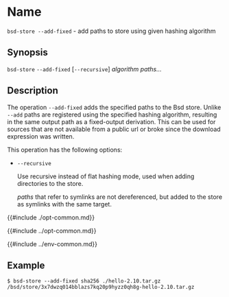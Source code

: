# Name

`bsd-store --add-fixed` - add paths to store using given hashing algorithm

## Synopsis

`bsd-store` `--add-fixed` [`--recursive`] *algorithm* *paths…*

## Description

The operation `--add-fixed` adds the specified paths to the Bsd store.
Unlike `--add` paths are registered using the specified hashing
algorithm, resulting in the same output path as a fixed-output
derivation. This can be used for sources that are not available from a
public url or broke since the download expression was written.

This operation has the following options:

- `--recursive`

  Use recursive instead of flat hashing mode, used when adding
  directories to the store.

  *paths* that refer to symlinks are not dereferenced, but added to the store
  as symlinks with the same target.

{{#include ./opt-common.md}}

{{#include ../opt-common.md}}

{{#include ../env-common.md}}

## Example

```console
$ bsd-store --add-fixed sha256 ./hello-2.10.tar.gz
/bsd/store/3x7dwzq014bblazs7kq20p9hyzz0qh8g-hello-2.10.tar.gz
```

